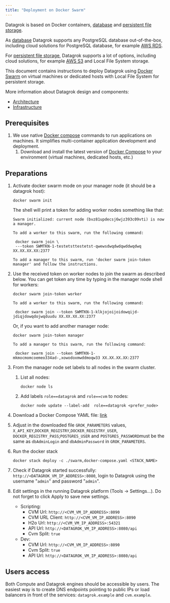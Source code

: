 ```yaml
---
title: "Deployment on Docker Swarm"
---
```


Datagrok is based on Docker containers, [database](../infrastructure.md#database)
and [persistent file storage](../infrastructure.md#storage).

As [database](../infrastructure.md#database) Datagrok supports any PostgreSQL database out-of-the-box, including cloud
solutions for PostgreSQL database, for example [AWS RDS](https://aws.amazon.com/rds/).

For [persistent file storage](../infrastructure.md#storage), Datagrok supports a lot of options, including cloud solutions,
for example [AWS S3](https://aws.amazon.com/s3/) and Local File System storage.

This document contains instructions to deploy Datagrok using [Docker Swarm](https://docs.docker.com/engine/swarm/)
on virtual machines or dedicated hosts with Local File System for persistent storage.

More information about Datagrok design and components:

* [Architecture](../architecture.md)
* [Infrastructure](../infrastructure.md)

## Prerequisites

1. We use native [Docker compose](https://docs.docker.com/compose/) commands to run applications on machines. It
   simplifies multi-container application development and deployment.
    1. Download and install the latest version of [Docker Compose](https://docs.docker.com/compose/install/) to your
       environment (virtual machines, dedicated hosts, etc.)

## Preparations

1. Activate docker swarm mode on your manager node (it should be a datagrok host):

   ```shell
   docker swarm init
   ```

   The shell will print a token for adding worker nodes something like that:

   ```shell
   Swarm initialized: current node (bvz81updecsj6wjz393c09vti) is now a manager.

   To add a worker to this swarm, run the following command:

    docker swarm join \
    ---token SWMTKN-1-testetsttestetst-qwewsdwqdwdqwddwqdwq XX.XX.XX.XX:2377

   To add a manager to this swarm, run 'docker swarm join-token manager' and follow the instructions.
   ```

2. Use the received token on worker nodes to join the swarm as described below. You can get
   token any time by typing in the manager node shell for workers:

   ```shell
   docker swarm join-token worker

   To add a worker to this swarm, run the following command:

    docker swarm join --token SWMTKN-1-klkjojoijoidowqijd-jdiqjdowqdojwqduudu XX.XX.XX.XX:2377
   ```

   Or, if you want to add another manager node:

   ```shell
   docker swarm join-token manager

   To add a manager to this swarm, run the following command:

    docker swarm join --token SWMTKN-1-mkmocmomcoemeo334ad-,xowodoxmwddmoqw33 XX.XX.XX.XX:2377
   ```

3. From the manager node set labels to all nodes in the swarm cluster.

   1. List all nodes:

      ```shell
      docker node ls
      ```

   2. Add labels ```role==datagrok``` and ```role==cvm``` to nodes:

      ```shell
      docker node update --label-add  role==datagrok <prefer_node>
      ```

4. Download a Docker Compose YAML
   file: [link](https://github.com/datagrok-ai/public/blob/master/docker/swarm.docker-compose.yaml)

5. Adjust in the downloaded file `GROK_PARAMETERS` values,
`X_API_KEY`,`DOCKER_REGISTRY`,`DOCKER_REGISTRY_USER`,
`DOCKER_REGISTRY_PASS`;`POSTGRES_USER` and `POSTGRES_PASSWORD`must be the same as
`dbAdminLogin` and `dbAdminPassword` in `GROK_PARAMETERS`.

6. Run the docker stack

   ```shell
   docker stack deploy -c ./swarm,docker-compose.yaml <STACK_NAME>
   ```

7. Check if Datagrok started successfully: `http://<DATAGROK_VM_IP_ADDRESS>:8080`, login to Datagrok using the
   username "`admin`" and password "`admin`".

8. Edit settings in the running Datagrok platform (Tools -> Settings...). Do not forget to click Apply to save new settings.
    * Scripting:
        * CVM Url: `http://<CVM_VM_IP_ADDRESS>:8090`
        * CVM URL Client: `http://<CVM_VM_IP_ADDRESS>:8090`
        * H2o Url: `http://<CVM_VM_IP_ADDRESS>:54321`
        * API Url: `http://<DATAGROK_VM_IP_ADDRESS>:8080/api`
        * Cvm Split: `true`
    * Dev:
        * CVM Url: `http://<CVM_VM_IP_ADDRESS>:8090`
        * Cvm Split: `true`
        * API Url: `http://<DATAGROK_VM_IP_ADDRESS>:8080/api`

## Users access

Both Compute and Datagrok engines should be accessible by users.
The easiest way is to create DNS endpoints pointing to public IPs or load balancers in front of the
services: `datagrok.example`
and `cvm.example`.
